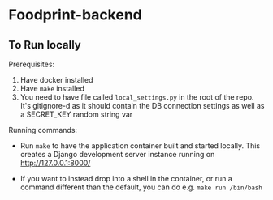 # Foodprint-backend

## To Run locally

Prerequisites:
  1. Have docker installed
  2. Have `make` installed
  3. You need to have file called `local_settings.py` in the root of the repo. 
     It's gitignore-d as it should contain the DB connection settings as well
     as a SECRET_KEY random string var

Running commands:
  - Run `make` to have the application container built and started locally.
    This creates a Django development server instance running on
    http://127.0.0.1:8000/

  - If you want to instead drop into a shell in the container, or run a 
    command different than the default, you can do e.g. `make run /bin/bash`
